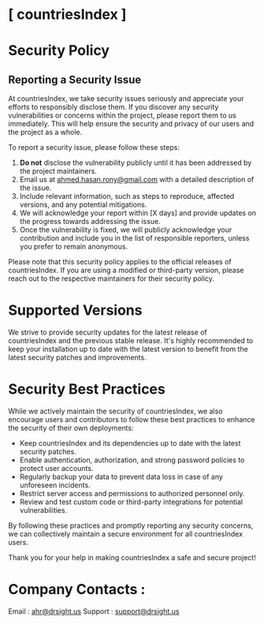 # [ countriesIndex ]

# Security Policy

## Reporting a Security Issue

At countriesIndex, we take security issues seriously and appreciate your efforts to responsibly disclose them. If you discover any security vulnerabilities or concerns within the project, please report them to us immediately. This will help ensure the security and privacy of our users and the project as a whole.

To report a security issue, please follow these steps:

1. **Do not** disclose the vulnerability publicly until it has been addressed by the project maintainers.
2. Email us at [ahmed.hasan.rony@gmail.com](mailto:ahmed.hasan.rony@gmail.com) with a detailed description of the issue.
3. Include relevant information, such as steps to reproduce, affected versions, and any potential mitigations.
4. We will acknowledge your report within [X days] and provide updates on the progress towards addressing the issue.
5. Once the vulnerability is fixed, we will publicly acknowledge your contribution and include you in the list of responsible reporters, unless you prefer to remain anonymous.

Please note that this security policy applies to the official releases of countriesIndex. If you are using a modified or third-party version, please reach out to the respective maintainers for their security policy.

# Supported Versions

We strive to provide security updates for the latest release of countriesIndex and the previous stable release. It's highly recommended to keep your installation up to date with the latest version to benefit from the latest security patches and improvements.

# Security Best Practices

While we actively maintain the security of countriesIndex, we also encourage users and contributors to follow these best practices to enhance the security of their own deployments:

- Keep countriesIndex and its dependencies up to date with the latest security patches.
- Enable authentication, authorization, and strong password policies to protect user accounts.
- Regularly backup your data to prevent data loss in case of any unforeseen incidents.
- Restrict server access and permissions to authorized personnel only.
- Review and test custom code or third-party integrations for potential vulnerabilities.

By following these practices and promptly reporting any security concerns, we can collectively maintain a secure environment for all countriesIndex users.

Thank you for your help in making countriesIndex a safe and secure project!

# Company Contacts : 
Email : [ahr@drsight.us](mailto:ahr@drsight.us)
Support : [support@drsight.us](mailto:support@drsight.us)


